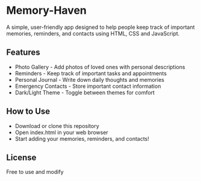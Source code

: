 # Memory-Haven
A simple, user-friendly app designed to help people keep track of important memories, reminders, and contacts using HTML, CSS and JavaScript.

## Features

- Photo Gallery - Add photos of loved ones with personal descriptions
- Reminders - Keep track of important tasks and appointments
- Personal Journal - Write down daily thoughts and memories
- Emergency Contacts - Store important contact information
- Dark/Light Theme - Toggle between themes for comfort

## How to Use

- Download or clone this repository
- Open index.html in your web browser
- Start adding your memories, reminders, and contacts!
  
## License
Free to use and modify

